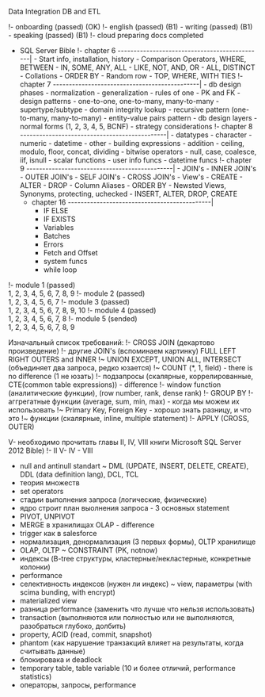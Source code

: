 Data Integration DB and ETL
	
!- onboarding (passed) (OK)
!- english (passed) (B1)
	- writing (passed) (B1)
	- speaking (passed) (B1)
!- cloud preparing docs completed
- SQL Server Bible
	!- chapter 6 ----------------------------------------------|
		- Start info, installation, history
		- Comparison Operators, WHERE, BETWEEN
		- IN, SOME, ANY, ALL
		- LIKE, NOT, AND, OR
		- ALL, DISTINCT
		- Collations
		- ORDER BY
		- Random row
		- TOP, WHERE, WITH TIES
	!- chapter 7 ----------------------------------------------|
		- db design phases
		- normalization
		- generalization
		- rules of one
		- PK and FK
		- design patterns
			- one-to-one, one-to-many, many-to-many
			- supertype/subtype
			- domain integrity lookup
			- recursive pattern (one-to-many, many-to-many)
			- entity-value pairs pattern
		- db design layers
		- normal forms (1, 2, 3, 4, 5, BCNF)
		- strategy considerations
	!- chapter 8 ----------------------------------------------|
		- datatypes
			- character
			- numeric
			- datetime
			- other
		- building expressions
			- addition
			- ceiling, modulo, floor, concat, dividing
			- bitwise operators
			- null, case, coalesce, iif, isnull
		- scalar functions
			- user info funcs
			- datetime funcs
	!- chapter 9 ----------------------------------------------|
		- JOIN's
			- INNER JOIN's
			- OUTER JOIN's
			- SELF JOIN's
			- CROSS JOIN's
		- View's
			- CREATE
			- ALTER
			- DROP
		- Column Aliases
		- ORDER BY
		- Newsted Views, Synonyms, protecting, uchecked
		- INSERT, ALTER, DROP, CREATE
	- chapter 16 ---------------------------------------------|
		- IF ELSE
		- IF EXISTS
		- Variables
		- Batches
		- Errors
		- Fetch and Offset
		- system funcs
		- while loop

!- module 1 (passed) <br />
	1, 2, 3, 4, 5, 6, 7, 8, 9
!- module 2 (passed) <br />
	1, 2, 3, 4, 5, 6, 7
!- module 3 (passed) <br />
	1, 2, 3, 4, 5, 6, 7, 8, 9, 10
!- module 4 (passed) <br />
	1, 2, 3, 4, 5, 6, 7, 8
!- module 5 (sended) <br />
	1, 2, 3, 4, 5, 6, 7, 8, 9



Изначальный список требований:
!- CROSS JOIN (декартово произведение)
!- другие JOIN's (вспоминаем картинку) FULL LEFT RIGHT OUTERS and INNER
!~ UNION EXCEPT, UNION ALL, INTERSECT (объединяет два запроса, редко юзается)
!~ COUNT (*, 1, field) - there is no difference (1 не юзать)
!- подзапросы (скалярные, коррелированные, CTE(common table expressions)) - difference
!- window function (аналитические функции), (row number, rank, dense rank)
!- GROUP BY 
!- аггрегатные функции (average, sum, min, max) - когда мы можем их использовать
!~ Primary Key, Foreign Key - хорошо знать разницу, и что это
!~ функции (скалярные, inline, multiple statement)
!- APPLY (CROSS, OUTER)

V- необходимо прочитать главы II, IV, VIII книги Microsoft SQL Server 2012 Bible)
	!- II
	V- IV
	- VIII
- null and antinull standart
~ DML (UPDATE, INSERT, DELETE, CREATE), DDL (data definition lang), DCL, TCL
- теория множеств
- set operators
- стадии выполнения запроса (логические, физические)
- ядро строит план выолнения запроса - 3 основных statement
- PIVOT, UNPIVOT
- MERGE в хранилищах OLAP - difference
- trigger как в salesforce
- нормализация, денормализация (3 первых формы), OLTP хранилище
- OLAP, OLTP
~ CONSTRAINT (PK, notnow)
- индексы (B-tree структуры, кластерные/некластерные, конкретные колонки)
- performance
- селективность индексов (нужен ли индекс)
~ view, параметры (with scima bunding, with encrypt)
- materialized view
- разница performance (заменить что лучше что нельзя использовать)
- transaction (выполняются или полностью или не выполняются, разобраться глубоко, долбить)
- property, ACID (read, commit, snapshot)
- phantom (как нарушение транзакций влияет на результаты, когда считывать данные)
- блокировака и deadlock
- temporary table, table variable (10 и более отличий, performance statistics)
- операторы, запросы, performance
